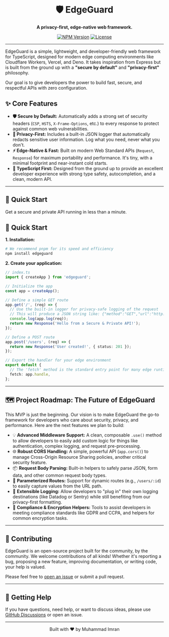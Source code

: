 <div align="center">
  <h1>🛡️ EdgeGuard</h1>
  <p><strong>A privacy-first, edge-native web framework.</strong></p>
  <p>
  <a href="https://www.npmjs.com/package/edgeguard"><img src="https://img.shields.io/npm/v/edgeguard.svg?style=flat-square" alt="NPM Version"></a>
  <a href="https://github.com/Imran-Ashiq/edgeguard/blob/main/LICENSE"><img src="https://img.shields.io/github/license/Imran-Ashiq/edgeguard?style=flat-square" alt="License"></a>
  </p>
</div>

---

EdgeGuard is a simple, lightweight, and developer-friendly web framework for TypeScript, designed for modern edge computing environments like Cloudflare Workers, Vercel, and Deno. It takes inspiration from Express but is built from the ground up with a **"secure by default"** and **"privacy-first"** philosophy.

Our goal is to give developers the power to build fast, secure, and respectful APIs with zero configuration.

## ✨ Core Features

*   **🛡️ Secure by Default:** Automatically adds a strong set of security headers (`CSP`, `HSTS`, `X-Frame-Options`, etc.) to every response to protect against common web vulnerabilities.
*   **🤫 Privacy-First:** Includes a built-in JSON logger that automatically redacts sensitive user information. Log what you need, never what you don't.
*   **⚡ Edge-Native & Fast:** Built on modern Web Standard APIs (`Request`, `Response`) for maximum portability and performance. It's tiny, with a minimal footprint and near-instant cold starts.
*   **💪 TypeScript First:** Designed from the ground up to provide an excellent developer experience with strong type safety, autocompletion, and a clean, modern API.

---

## 🚀 Quick Start

Get a secure and private API running in less than a minute.


## 🚀 Quick Start

**1. Installation:**

```bash
# We recommend pnpm for its speed and efficiency
npm install edgeguard
```

**2. Create your application:**

```typescript
// index.ts
import { createApp } from 'edgeguard';

// Initialize the app
const app = createApp();

// Define a simple GET route
app.get('/', (req) => {
  // Use the built-in logger for privacy-safe logging of the request
  // This will produce a JSON string like: {"method":"GET","url":"http://localhost/"}
  console.log(app.log(req));
  return new Response('Hello from a Secure & Private API!');
});

// Define a POST route
app.post('/users', (req) => {
  return new Response('User created!', { status: 201 });
});

// Export the handler for your edge environment
export default {
  // The 'fetch' method is the standard entry point for many edge runtimes
  fetch: app.handle,
};
```

---

## 🗺️ Project Roadmap: The Future of EdgeGuard

This MVP is just the beginning. Our vision is to make EdgeGuard the go-to framework for developers who care about security, privacy, and performance. Here are the next features we plan to build:

- 💡 **Advanced Middleware Support:** A clean, composable `.use()` method to allow developers to easily add custom logic for things like authentication, complex logging, and request pre-processing.
- 🌐 **Robust CORS Handling:** A simple, powerful API (`app.cors()`) to manage Cross-Origin Resource Sharing policies, another critical security feature.
- 📦 **Request Body Parsing:** Built-in helpers to safely parse JSON, form data, and other common request body types.
- 🔗 **Parameterized Routes:** Support for dynamic routes (e.g., `/users/:id`) to easily capture values from the URL path.
- 🔌 **Extensible Logging:** Allow developers to "plug in" their own logging destinations (like Datadog or Sentry) while still benefiting from our privacy-first formatting.
- 🔐 **Compliance & Encryption Helpers:** Tools to assist developers in meeting compliance standards like GDPR and CCPA, and helpers for common encryption tasks.

---

## 🤝 Contributing

EdgeGuard is an open-source project built for the community, by the community. We welcome contributions of all kinds! Whether it's reporting a bug, proposing a new feature, improving documentation, or writing code, your help is valued.

Please feel free to [open an issue](https://github.com/Imran-Ashiq/edgeguard/issues) or submit a pull request.

---

## 💬 Getting Help

If you have questions, need help, or want to discuss ideas, please use [GitHub Discussions](https://github.com/Imran-Ashiq/edgeguard/discussions) or open an issue.

---

<div align="center">
<p>Built with ❤️ by Muhammad Imran</p>
</div>
